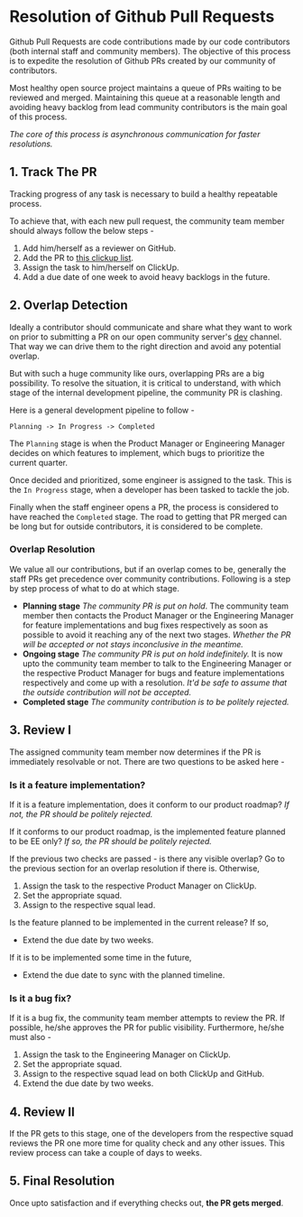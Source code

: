# Resolution of Github Pull Requests

Github Pull Requests are code contributions made by our code contributors \(both internal staff and community members\). The objective of this process is to expedite the resolution of Github PRs created by our community of contributors.

Most healthy open source project maintains a queue of PRs waiting to be reviewed and merged. Maintaining this queue at a reasonable length and avoiding heavy backlog from lead community contributors is the main goal of this process.

_The core of this process is asynchronous communication for faster resolutions._

## 1. Track The PR

Tracking progress of any task is necessary to build a healthy repeatable process.

To achieve that, with each new pull request, the community team member should always follow the below steps -

1. Add him/herself as a reviewer on GitHub.
2. Add the PR to [this clickup list](https://app.clickup.com/4207297/v/li/43369911).
3. Assign the task to him/herself on ClickUp.
4. Add a due date of one week to avoid heavy backlogs in the future.

## 2. Overlap Detection

Ideally a contributor should communicate and share what they want to work on prior to submitting a PR on our open community server's [dev](https://open.rocket.chat/channel/dev) channel. That way we can drive them to the right direction and avoid any potential overlap.

But with such a huge community like ours, overlapping PRs are a big possibility. To resolve the situation, it is critical to understand, with which stage of the internal development pipeline, the community PR is clashing.

Here is a general development pipeline to follow -

```text
Planning -> In Progress -> Completed
```

The `Planning` stage is when the Product Manager or Engineering Manager decides on which features to implement, which bugs to prioritize the current quarter.

Once decided and prioritized, some engineer is assigned to the task. This is the `In Progress` stage, when a developer has been tasked to tackle the job.

Finally when the staff engineer opens a PR, the process is considered to have reached the `Completed` stage. The road to getting that PR merged can be long but for outside contributors, it is considered to be complete.

### Overlap Resolution

We value all our contributions, but if an overlap comes to be, generally the staff PRs get precedence over community contributions. Following is a step by step process of what to do at which stage.

* **Planning stage**  _The community PR is put on hold_.  The community team member then contacts the Product Manager or the Engineering Manager for feature implementations and bug fixes respectively as soon as possible to avoid it reaching any of the next two stages.  _Whether the PR will be accepted or not stays inconclusive in the meantime._  
* **Ongoing stage**  _The community PR is put on hold indefinitely._  It is now upto the community team member to talk to the Engineering Manager or the respective Product Manager for bugs and feature implementations respectively and come up with a resolution.  _It'd be safe to assume that the outside contribution will not be accepted._  
* **Completed stage**  _The community contribution is to be politely rejected._

## 3. Review I

The assigned community team member now determines if the PR is immediately resolvable or not. There are two questions to be asked here -

### Is it a feature implementation?

If it is a feature implementation, does it conform to our product roadmap? _If not, the PR should be politely rejected._

If it conforms to our product roadmap, is the implemented feature planned to be EE only? _If so, the PR should be politely rejected._

If the previous two checks are passed - is there any visible overlap? Go to the previous section for an overlap resolution if there is. Otherwise,

1. Assign the task to the respective Product Manager on ClickUp.
2. Set the appropriate squad.
3. Assign to the respective squal lead.

Is the feature planned to be implemented in the current release? If so, 

* Extend the due date by two weeks.

If it is to be implemented some time in the future,

* Extend the due date to sync with the planned timeline.

### Is it a bug fix?

If it is a bug fix, the community team member attempts to review the PR. If possible, he/she approves the PR for public visibility. Furthermore, he/she must also -

1. Assign the task to the Engineering Manager on ClickUp.
2. Set the appropriate squad.
3. Assign to the respective squad lead on both ClickUp and GitHub.
4. Extend the due date by two weeks.

## 4. Review II

If the PR gets to this stage, one of the developers from the respective squad reviews the PR one more time for quality check and any other issues. This review process can take a couple of days to weeks.

## 5. Final Resolution

Once upto satisfaction and if everything checks out, **the PR gets merged**.

